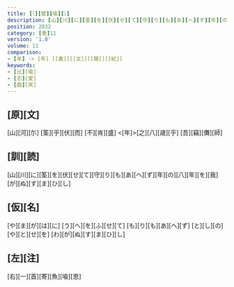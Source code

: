 ```yaml
---
title: [（][譬][喩][）]
description: [山][川][に][筌][を][伏][せ][て][守][り][も][あ][へ][ず][年][の][八][年][を][我][が][ぬ][す][ま][ひ][し]
position: 2832
category: [巻]11
version: '1.0'
volume: 11
comparison:
- [羊] -> [年] [[嘉]][[文]][[類]][[紀]]
keywords:
- [比][喩]
- [恋][愛]
- [戯][笑]
---
```


## [原][文]

[山][河][尓] [筌][乎][伏][而] [不][肯][盛] <[年]>[之][八][歳][乎] [吾][竊][儛][師]

## [訓][読]

[山][川][に][筌][を][伏][せ][て][守][り][も][あ][へ][ず][年][の][八][年][を][我][が][ぬ][す][ま][ひ][し]

## [仮][名]

[や][ま][が][は][に] [う][へ][を][ふ][せ][て] [も][り][も][あ][へ][ず] [と][し][の][や][と][せ][を] [わ][が][ぬ][す][ま][ひ][し]

## [左][注]

[右][一][首][寄][魚][喩][思]
